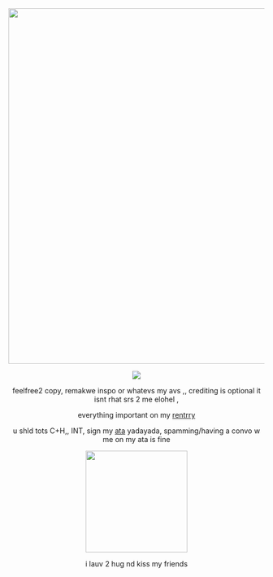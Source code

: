 
<div align="center">
<img src="https://i.postimg.cc/9M9L7C5Q/IMG-1505.gif" width="700" height="700"/></p>
 
  ![](https://komarev.com/ghpvc/?username=crackpawt&color=d6b66c&style=plastic&label=burger)
  
feelfree2 copy, remakwe  inspo or whatevs my avs ,, crediting is optional it isnt rhat srs 2 me elohel
,
  
everything important on my [rentrry](https://rentry.co/mollylala)

u shld tots C+H,, INT, sign my [ata](https://mollylala.atabook.org/) yadayada, spamming/having a convo w me on my ata is fine

<img src="https://i.postimg.cc/vZwrTkGG/IMG-1506.gif" width="200" height="200"/></p>
i lauv 2 hug nd kiss my friends 
